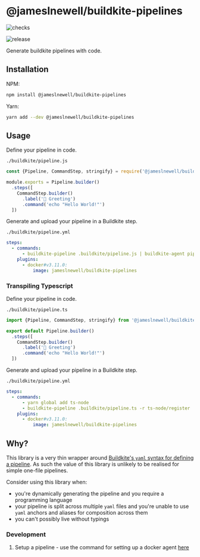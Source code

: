# @jameslnewell/buildkite-pipelines

![checks](https://github.com/jameslnewell/buildkite-pipelines/actions/workflows/checks.yml/badge.svg)

![release](https://github.com/jameslnewell/buildkite-pipelines/actions/workflows/release.yml/badge.svg)


Generate buildkite pipelines with code.

## Installation

NPM:
```bash
npm install @jameslnewell/buildkite-pipelines
```

Yarn:
```bash
yarn add --dev @jameslnewell/buildkite-pipelines
```

## Usage

Define your pipeline in code.

`./buildkite/pipeline.js`
```ts
const {Pipeline, CommandStep, stringify} = require('@jameslnewell/buildkite-pipelines');

module.exports = Pipeline.builder()
  .steps([
    CommandStep.builder()
      .label('👋 Greeting')
      .command('echo "Hello World!"')
  ])

```

Generate and upload your pipeline in a Buildkite step.

`./buildkite/pipeline.yml`
```yaml
steps:
  - commands:
      - buildkite-pipeline .buildkite/pipeline.js | buildkite-agent pipeline upload
    plugins:
      - docker#v3.11.0:
          image: jameslnewell/buildkite-pipelines
```

### Transpiling Typescript

Define your pipeline in code.

`./buildkite/pipeline.ts`
```ts
import {Pipeline, CommandStep, stringify} from '@jameslnewell/buildkite-pipelines';

export default Pipeline.builder()
  .steps([
    CommandStep.builder()
      .label('👋 Greeting')
      .command('echo "Hello World!"')
  ])

```

Generate and upload your pipeline in a Buildkite step.

`./buildkite/pipeline.yml`
```yaml
steps:
  - commands:
      - yarn global add ts-node
      - buildkite-pipeline .buildkite/pipeline.ts -r ts-node/register | buildkite-agent pipeline upload
    plugins:
      - docker#v3.11.0:
          image: jameslnewell/buildkite-pipelines
```


## Why?

This library is a very thin wrapper around [Buildkite's `yaml` syntax for defining a pipeline](https://buildkite.com/docs/pipelines/defining-steps). As such the value of this library is unlikely to be realised for simple one-file pipelines. 

Consider using this library when:

- you're dynamically generating the pipeline and you require a programming language
- your pipeline is split across multiple `yaml` files and you're unable to use `yaml` anchors and aliases for composition across them
- you can't possibly live without typings

### Development

1. Setup a pipeline - use the command for setting up a docker agent [here](https://buildkite.com/organizations/jameslnewell/agents?return_to_pipeline=buildkite-pipelines&welcome=true#setup-docker)

